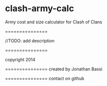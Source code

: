 clash-army-calc
===============

Army cost and size calculator for Clash of Clans

===============

//TODO: add description

===============

copyright 2014

===============
created by Jonathan Bassi

===============
contact on github
